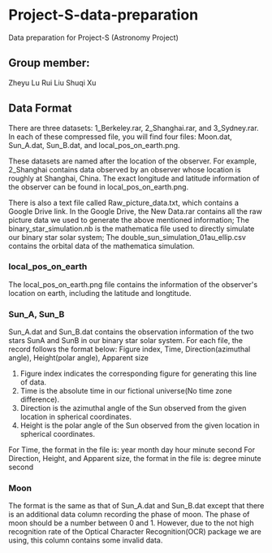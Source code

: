 # Project-S-data-preparation
Data preparation for Project-S (Astronomy Project)

## Group member:
Zheyu Lu
Rui Liu
Shuqi Xu

## Data Format
There are three datasets: 1_Berkeley.rar, 2_Shanghai.rar, and 3_Sydney.rar. In each of these compressed file, you will find four files: Moon.dat, Sun_A.dat, Sun_B.dat, and local_pos_on_earth.png.

These datasets are named after the location of the observer. For example, 2_Shanghai contains data observed by an observer whose location is roughly at Shanghai, China. The exact longitude and latitude information of the observer can be found in local_pos_on_earth.png.

There is also a text file called Raw_picture_data.txt, which contains a Google Drive link. In the Google Drive, the New Data.rar contains all the raw picture data we used to generate the above mentioned information; The binary_star_simulation.nb is the mathematica file used to directly simulate our binary star solar system; The double_sun_simulation_01au_ellip.csv contains the orbital data of the mathematica simulation.

### local_pos_on_earth
The local_pos_on_earth.png file contains the information of the observer's location on earth, including the latitude and longtitude.

### Sun_A, Sun_B
Sun_A.dat and Sun_B.dat contains the observation information of the two stars SunA and SunB in our binary star solar system.
For each file, the record follows the format below:
Figure index, Time, Direction(azimuthal angle), Height(polar angle), Apparent size

1. Figure index indicates the corresponding figure for generating this line of data.
2. Time is the absolute time in our fictional universe(No time zone difference).
3. Direction is the azimuthal angle of the Sun observed from the given location in spherical coordinates.
4. Height is the polar angle of the Sun observed from the given location in spherical coordinates.

For Time, the format in the file is: year month day hour minute second
For Direction, Height, and Apparent size, the format in the file is: degree minute second

### Moon
The format is the same as that of Sun_A.dat and Sun_B.dat except that there is an additional data column recording the phase of moon.
The phase of moon should be a number between 0 and 1. However, due to the not high recognition rate of the Optical Character Recognition(OCR) package we are using, this column contains some invalid data.

